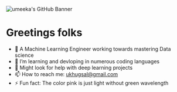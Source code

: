![umeeka's GitHub Banner](./standard.gif)
# Greetings folks

- 🔭 A Machine Learning Engineer working towards mastering Data science
- 🌱 I’m learning and devloping in numerous coding languages
- 🤔 Might look for help with deep learning projects
- 📫 How to reach me: ukhugsal@gmail.com 
- ⚡ Fun fact: The color pink is just light without green wavelength
